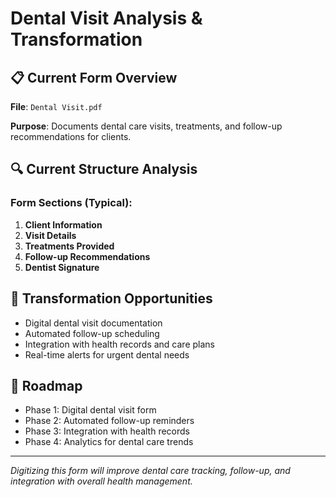 # Dental Visit Analysis & Transformation

## 📋 Current Form Overview

**File**: `Dental Visit.pdf`

**Purpose**: Documents dental care visits, treatments, and follow-up recommendations for clients.

## 🔍 Current Structure Analysis

### Form Sections (Typical):

1. **Client Information**
2. **Visit Details**
3. **Treatments Provided**
4. **Follow-up Recommendations**
5. **Dentist Signature**

## 🚀 Transformation Opportunities

- Digital dental visit documentation
- Automated follow-up scheduling
- Integration with health records and care plans
- Real-time alerts for urgent dental needs

## 🎯 Roadmap

- Phase 1: Digital dental visit form
- Phase 2: Automated follow-up reminders
- Phase 3: Integration with health records
- Phase 4: Analytics for dental care trends

---

_Digitizing this form will improve dental care tracking, follow-up, and integration with overall health management._
